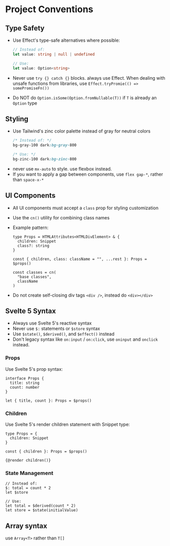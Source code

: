 # Project Conventions

## Type Safety

- Use Effect's type-safe alternatives where possible:

  ```typescript
  // Instead of:
  let value: string | null | undefined

  // Use:
  let value: Option<string>
  ```

- Never use `try {} catch {}` blocks. always use Effect. When dealing with unsafe functions from libraries, use `Effect.tryPromie(() => somePromiseFn())`

- Do NOT do `Option.isSome(Option.fromNullable(T))` if `T` is already an `Option` type

## Styling

- Use Tailwind's zinc color palette instead of gray for neutral colors
  ```css
  /* Instead of: */
  bg-gray-100 dark:bg-gray-800

  /* Use: */
  bg-zinc-100 dark:bg-zinc-800
  ```
- never use `mx-auto` to style. use flexbox instead.
- If you want to apply a gap between components, use `flex gap-*`, rather than `space-x-*`

## UI Components

- All UI components must accept a `class` prop for styling customization

- Use the `cn()` utility for combining class names

- Example pattern:

  ```svelte
  type Props = HTMLAttributes<HTMLDivElement> & {
    children: Snippet
    class?: string
  }

  const { children, class: className = "", ...rest }: Props = $props()

  const classes = cn(
    "base classes",
    className
  )
  ```

- Do not create self-closing div tags `<div />`, instead do `<div></div>`

## Svelte 5 Syntax

- Always use Svelte 5's reactive syntax
- Never use `$:` statements or `$store` syntax
- Use `$state()`, `$derived()`, and `$effect()` instead
- Don't legacy syntax like `on:input` / `on:click`, use `oninput` and `onclick` instead.

### Props

Use Svelte 5's prop syntax:

```svelte
interface Props {
  title: string
  count: number
}

let { title, count }: Props = $props()
```

### Children

Use Svelte 5's render children statement with Snippet type:

```svelte
type Props = {
  children: Snippet
}

const { children }: Props = $props()

{@render children()}
```

### State Management

```svelte
// Instead of:
$: total = count * 2
let $store

// Use:
let total = $derived(count * 2)
let store = $state(initialValue)
```

## Array syntax

use `Array<T>` rather than `T[]`
